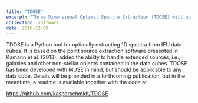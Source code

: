 ```yaml
---
title: "TDOSE"
excerpt: "Three Dimensional Optimal Spectra Extraction (TDOSE) will optimally extract 1D spectra from IFU data <br/><img src='/images/TDOSElogo.png'>"
collection: software
date: 2016-12-09
---
```

TDOSE is a Python tool for optimally extracting 1D spectra from IFU data cubes. It is based on the point source extraction software presented in Kamann et al. (2013), added the ability to handle extended sources, i.e., galaxies and other non-stellar objects contained in the data cubes. TDOSE has been developed with MUSE in mind, but should be applicable to any data cube. Details will be provided in a forthcoming publication, but in the meantime, a readme is available together with the code at 

<https://github.com/kasperschmidt/TDOSE>